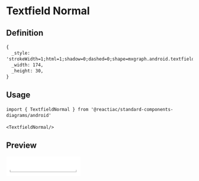 # Textfield Normal

## Definition

```
{
  _style: 'strokeWidth=1;html=1;shadow=0;dashed=0;shape=mxgraph.android.textfield;align=center;strokeColor=#999999;pointerEvents=1',
  _width: 174,
  _height: 30,
}
```

## Usage

```
import { TextfieldNormal } from '@reactiac/standard-components-diagrams/android'

<TextfieldNormal/>
```

## Preview

<img src="./textfield-normal.png" width="200"/>
